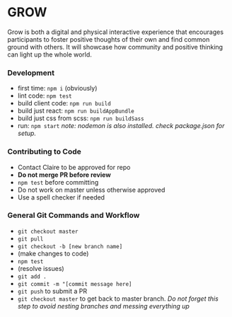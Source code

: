 # GROW
Grow is both a digital and physical interactive experience that encourages participants to foster positive thoughts of their own and find common ground with others.  It will showcase how community and positive thinking can light up the whole world.

### Development
- first time: `npm i` (obviously)
- lint code: `npm test`
- build client code: `npm run build`
- build just react: `npm run buildAppBundle`
- build just css from scss: `npm run buildSass`
- run: `npm start`
*note: nodemon is also installed. check package.json for setup.*

### Contributing to Code
- Contact Claire to be approved for repo
- **Do not merge PR before review**
- `npm test` before committing
- Do not work on master unless otherwise approved
- Use a spell checker if needed

### General Git Commands and Workflow
- `git checkout master`
- `git pull`
- `git checkout -b [new branch name]`
- (make changes to code)
- `npm test`
- (resolve issues)
- `git add .`
- `git commit -m "[commit message here]`
- `git push` to submit a PR
- `git checkout master` to get back to master branch. *Do not forget this step to avoid nesting branches and messing everything up*
